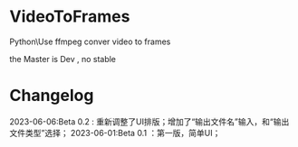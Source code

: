 # VideoToFrames
Python\Use ffmpeg conver video to frames


the Master is Dev , no stable

# Changelog
2023-06-06:Beta 0.2 : 重新调整了UI排版；增加了“输出文件名”输入，和“输出文件类型”选择；
2023-06-01:Beta 0.1 ：第一版，简单UI；
